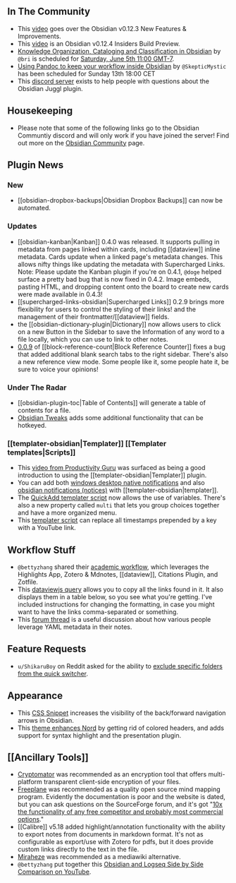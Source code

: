 
## In The Community
* This [video](https://youtu.be/N9Sg6-owHZ0) goes over the Obsidian v0.12.3 New Features & Improvements. 
* This [video](https://youtu.be/nAoqy1V9iO0) is an Obsidian v0.12.4 Insiders Build Preview. 
* [Knowledge Organization, Cataloging and Classification in Obsidian](https://forum.obsidian.md/t/knowledge-organization-cataloging-and-classification-in-obsidian-community-talk-by-brimwats/) by `@bri` is scheduled for [Saturday, June 5th 11:00 GMT-7](https://share.clickup.com/c/h/4gdf2-36/5b21a6f8588e5c6). 
*  [Using Pandoc to keep your workflow inside Obsidian](https://forum.obsidian.md/t/using-pandoc-to-keep-your-workflow-inside-obsidian-community-talk-by-skepticmystic/19193) by `@SkepticMystic` has been scheduled for Sunday 13th 18:00 CET
*  This [discord server](https://discord.gg/V9rXReZY) exists to help people with questions about the Obsidian Juggl plugin. 

## Housekeeping
* Please note that some of the following links go to the Obsidian Communtiy discord and will only work if you have joined the server! Find out more on the [Obsidian Community](https://obsidian.md/community) page. 

## Plugin News

### New
* [[obsidian-dropbox-backups|Obsidian Dropbox Backups]] can now be automated. 

### Updates
* [[obsidian-kanban|Kanban]] 0.4.0 was released. It supports pulling in metadata from pages linked within cards, including [[dataview]] inline metadata. Cards update when a linked page's metadata changes. This allows nifty things like updating the metadata with Supercharged Links. Note: Please update the Kanban plugin if you're on 0.4.1, `@doge` helped surface a pretty bad bug that is now fixed in 0.4.2. Image embeds, pasting HTML, and dropping content onto the board to create new cards were made available in 0.4.3!
* [[supercharged-links-obsidian|Supercharged Links]] 0.2.9 brings more flexibility for users to control the styling of their links! and the management of their frontmatter/[[dataview]] fields.
*  the [[obsidian-dictionary-plugin|Dictionary]] now allows users to click on a new Button in the Sidebar to save the Information of any word to a file locally, which you can use to link to other notes.
*  [0.0.9](https://github.com/shabegom/obsidian-reference-count/releases/tag/0.0.9) of [[block-reference-count|Block Reference Counter]] fixes a bug that added additional blank search tabs to the right sidebar. There's also a new reference view mode. Some people like it, some people hate it, be sure to voice your opinions! 

### Under The Radar
* [[obsidian-plugin-toc|Table of Contents]] will generate a table of contents for a file. 
* [Obsidian Tweaks](https://github.com/JeppeKlitgaard/ObsidianTweaks) adds some additional functionality that can be hotkeyed. 
### [[templater-obsidian|Templater]] [[Templater templates|Scripts]]
* This [video from Productivity Guru](https://www.youtube.com/watch?v=cSawi0tYPMM) was surfaced as being a good introduction to using the [[templater-obsidian|Templater]] plugin. 
* You can add both [windows desktop native notifications](https://discord.com/channels/@me/815308052323500033/848195978124460082) and also [obsidian notifications (notices)](https://discord.com/channels/686053708261228577/840286238928797736/848168201195094066) with [[templater-obsidian|templater]]. 
* The [QuickAdd templater script](https://github.com/chhoumann/Templater_Templates) now allows the use of variables. There's also a new property called `multi` that lets you group choices together and have a more organized menu. 
* This [templater script](https://discord.com/channels/@me/815308052323500033/849439350534045731) can replace all timestamps prepended by a key with a YouTube link. 

## Workflow Stuff
* `@bettyzhang` shared their [academic workflow](https://discord.com/channels/686053708261228577/771575014382108672/849515200494436373), which leverages the Highlights App, Zotero & Mdnotes, [[dataview]], Citations Plugin, and Zotfile. 
* This [dataviewjs query](https://github.com/chhoumann/Templater_Templates#httpsgithubcomchhoumanntemplater_templatesblobmasterdataviewcopy_links_in_querymd) allows you to copy all the links found in it. It also displays them in a table below, so you see what you're getting. I've included instructions for changing the formatting, in case you might want to have the links comma-separated or something.
*  This [forum thread](https://forum.obsidian.md/t/how-do-you-put-yaml-to-use-in-your-system/18987) is a useful discussion about how various people leverage YAML metadata in their notes. 

## Feature Requests
* `u/ShikaruBoy` on Reddit asked for the ability to [exclude specific folders from the quick switcher](https://www.reddit.com/r/ObsidianMD/comments/nr22jo/exclude_specific_folders_from_quick_switcher/). 

## Appearance
* This [CSS Snippet](https://discord.com/channels/@me/815308052323500033/848791385652854794) increases the visibility of the back/forward navigation arrows in Obsidian. 
* This [theme enhances Nord](https://github.com/AidanGlickman/obsidian-nord-enhanced) by getting rid of colored headers, and adds support for syntax highlight and the presentation plugin. 

## [[Ancillary Tools]]
* [Cryptomator](https://cryptomator.org/) was recommended as an encryption tool that offers multi-platform transparent client-side encryption of your files.  
* [Freeplane](https://www.freeplane.org/) was recommended as a quality open source mind mapping program. Evidently the documentation is poor and the website is dated, but you can ask questions on the SourceForge forum, and it's got "[10x the functionality of any free competitor and probably most commercial options](https://discord.com/channels/@me/815308052323500033/848911233129250836)."
* [[Calibre]] v5.18 added highlight/annotation functionality with the ability to export notes from documents in markdown format. It's not as configurable as export/use with Zotero for pdfs, but it does provide custom links directly to the text in the file.
* [Miraheze](https://meta.miraheze.org/wiki/Miraheze) was recommended as a mediawiki alternative. 
* `@bettyzhang` put together this [Obsidian and Logseq Side by Side Comparison on YouTube](https://www.youtube.com/watch?v=W4Art2DI9SA&t=32s). 

